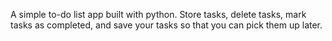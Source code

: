 A simple to-do list app built with python. Store tasks, delete tasks, mark tasks as completed, and save your tasks so that you can pick them up later.